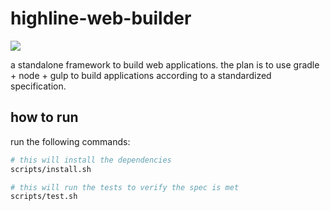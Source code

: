 highline-web-builder
====================

<img src="https://travis-ci.org/jmcampanini/highline-web-builder.svg?branch=develop">

a standalone framework to build web applications. the plan is to use gradle + node + gulp to build applications
according to a standardized specification.


how to run
----------

run the following commands:

```bash
# this will install the dependencies
scripts/install.sh

# this will run the tests to verify the spec is met
scripts/test.sh
```
